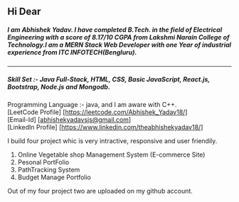 ## Hi Dear

##### I am Abhishek Yadav. I have completed B.Tech. in the field of Electrical Engineering with a score of 8.17/10 CGPA from Lakshmi Narain College of Technology.I am a MERN Stack Web Developer with one Year of industrial experience from ITC INFOTECH(Bengluru).
---
##### Skill Set :- Java Full-Stack, HTML, CSS, Basic JavaScript, React.js, Bootstrap, Node.js and Mongodb.
Programming Language :- java, and I am aware with C++. </br>
[LeetCode Profile]  [https://leetcode.com/Abhishek_Yadav18/] </br>
[Email-Id]  [abhishekyadavsjs@gmail.com] </br>
[LinkedIn Profile]  [https://www.linkedin.com/theabhishekyadav18/]

I build four project whic is very intractive, responsive and user friendily. </br>
1. Online Vegetable shop Management System (E-commerce Site)
2. Pesonal PortFolio
3. PathTracking System
4. Budget Manage Portfolio

Out of my four project two are uploaded on my github account.
